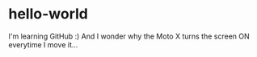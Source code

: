 # hello-world
I'm learning GitHub :)
And I wonder why the Moto X turns the screen ON everytime I move it...
